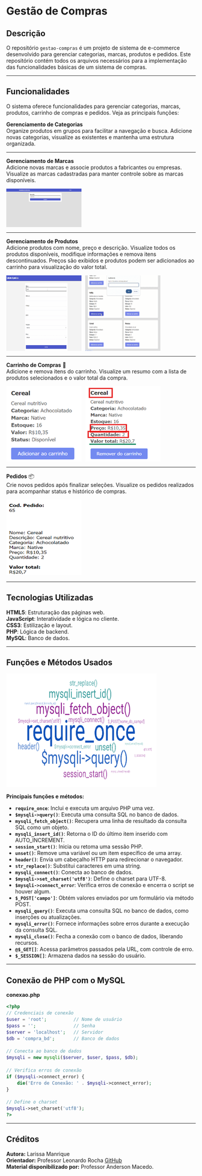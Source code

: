 # Gestão de Compras

## Descrição

O repositório `gestao-compras` é um projeto de sistema de e-commerce desenvolvido para gerenciar categorias, marcas, produtos e pedidos. Este repositório contém todos os arquivos necessários para a implementação das funcionalidades básicas de um sistema de compras.

---

## Funcionalidades

O sistema oferece funcionalidades para gerenciar categorias, marcas, produtos, carrinho de compras e pedidos. Veja as principais funções:

**Gerenciamento de Categorias**  
Organize produtos em grupos para facilitar a navegação e busca. Adicione novas categorias, visualize as existentes e mantenha uma estrutura organizada.

---

**Gerenciamento de Marcas**  
Adicione novas marcas e associe produtos a fabricantes ou empresas. Visualize as marcas cadastradas para manter controle sobre as marcas disponíveis.

<div style="display: flex; gap: 10px;">
  <img src="/img/vid-gif/add-marca.gif" alt="Adicionar Marca" width="200">  
</div>

---

**Gerenciamento de Produtos**  
Adicione produtos com nome, preço e descrição. Visualize todos os produtos disponíveis, modifique informações e remova itens descontinuados. Preços são exibidos e produtos podem ser adicionados ao carrinho para visualização do valor total.

<div style="display: flex; gap: 10px;">
  <img src="/img/vid-gif/add-produtos.gif" alt="Adicionar Produto" width="200" height="200">  
  <img src="img/vid-gif/add-prod-car.gif" alt="Adicionar Produto ao Carrinho" width="200" height="200">
</div>

---

**Carrinho de Compras** 🛒  
Adicione e remova itens do carrinho. Visualize um resumo com a lista de produtos selecionados e o valor total da compra.

<div style="display: flex; gap: 10px;">
  <img src="img/prod-soma-exp.png" alt="Resumo do Carrinho" width="200" height="200">  
  <img src="img/calculo-preco-prod.png" alt="Cálculo de Preço do Produto" width="200" height="200">
</div>

---

**Pedidos** 📦  
Crie novos pedidos após finalizar seleções. Visualize os pedidos realizados para acompanhar status e histórico de compras.

<img src="img/resumo-ped.png" alt="Resumo dos Pedidos" height="200" width="200">

---

## Tecnologias Utilizadas

**HTML5**: Estruturação das páginas web.  
**JavaScript**: Interatividade e lógica no cliente.  
**CSS3**: Estilização e layout.  
**PHP**: Lógica de backend.  
**MySQL**: Banco de dados.  

---

## Funções e Métodos Usados

<img src="img/nuvem-palavras.png" alt="Nuvem de Palavras" height="300" width="400">

**Principais funções e métodos:**

- **`require_once`**: Inclui e executa um arquivo PHP uma vez.
- **`$mysqli->query()`**: Executa uma consulta SQL no banco de dados.
- **`mysqli_fetch_object()`**: Recupera uma linha de resultado da consulta SQL como um objeto.
- **`mysqli_insert_id()`**: Retorna o ID do último item inserido com AUTO_INCREMENT.
- **`session_start()`**: Inicia ou retoma uma sessão PHP.
- **`unset()`**: Remove uma variável ou um item específico de uma array.
- **`header()`**: Envia um cabeçalho HTTP para redirecionar o navegador.
- **`str_replace()`**: Substitui caracteres em uma string.
- **`mysqli_connect()`**: Conecta ao banco de dados.
- **`$mysqli->set_charset('utf8')`**: Define o charset para UTF-8.
- **`$mysqli->connect_error`**: Verifica erros de conexão e encerra o script se houver algum.
- **`$_POST['campo']`**: Obtém valores enviados por um formulário via método POST.
- **`mysqli_query()`**: Executa uma consulta SQL no banco de dados, como inserções ou atualizações.
- **`mysqli_error()`**: Fornece informações sobre erros durante a execução da consulta SQL.
- **`mysqli_close()`**: Fecha a conexão com o banco de dados, liberando recursos.
- **`@$_GET[]`**: Acessa parâmetros passados pela URL, com controle de erro.
- **`$_SESSION[]`**: Armazena dados na sessão do usuário.

---
## Conexão de PHP com o MySQL

**conexao.php**  
```php
<?php
// Credenciais de conexão
$user = 'root';          // Nome de usuário
$pass = '';              // Senha
$server = 'localhost';   // Servidor
$db = 'compra_bd';       // Banco de dados

// Conecta ao banco de dados
$mysqli = new mysqli($server, $user, $pass, $db);

// Verifica erros de conexão
if ($mysqli->connect_error) {
    die('Erro de Conexão: ' . $mysqli->connect_error);
}

// Define o charset
$mysqli->set_charset('utf8');
?>
```

---

## Créditos

**Autora:** Larissa Manrique  
**Orientador:** Professor Leonardo Rocha [GitHub](https://github.com/LeonardoRochaMarista)  
**Material disponibilizado por:** Professor Anderson Macedo.

